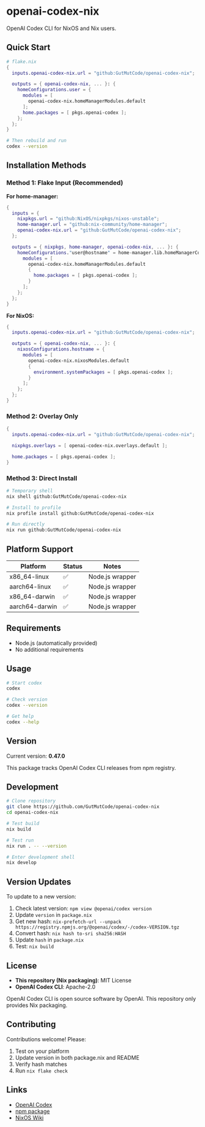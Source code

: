 # openai-codex-nix

OpenAI Codex CLI for NixOS and Nix users.

## Quick Start

```nix
# flake.nix
{
  inputs.openai-codex-nix.url = "github:GutMutCode/openai-codex-nix";

  outputs = { openai-codex-nix, ... }: {
    homeConfigurations.user = {
      modules = [
        openai-codex-nix.homeManagerModules.default
      ];
      home.packages = [ pkgs.openai-codex ];
    };
  };
}
```

```bash
# Then rebuild and run
codex --version
```

## Installation Methods

### Method 1: Flake Input (Recommended)

**For home-manager:**
```nix
{
  inputs = {
    nixpkgs.url = "github:NixOS/nixpkgs/nixos-unstable";
    home-manager.url = "github:nix-community/home-manager";
    openai-codex-nix.url = "github:GutMutCode/openai-codex-nix";
  };

  outputs = { nixpkgs, home-manager, openai-codex-nix, ... }: {
    homeConfigurations."user@hostname" = home-manager.lib.homeManagerConfiguration {
      modules = [
        openai-codex-nix.homeManagerModules.default
        {
          home.packages = [ pkgs.openai-codex ];
        }
      ];
    };
  };
}
```

**For NixOS:**
```nix
{
  inputs.openai-codex-nix.url = "github:GutMutCode/openai-codex-nix";

  outputs = { openai-codex-nix, ... }: {
    nixosConfigurations.hostname = {
      modules = [
        openai-codex-nix.nixosModules.default
        {
          environment.systemPackages = [ pkgs.openai-codex ];
        }
      ];
    };
  };
}
```

### Method 2: Overlay Only

```nix
{
  inputs.openai-codex-nix.url = "github:GutMutCode/openai-codex-nix";

  nixpkgs.overlays = [ openai-codex-nix.overlays.default ];

  home.packages = [ pkgs.openai-codex ];
}
```

### Method 3: Direct Install

```bash
# Temporary shell
nix shell github:GutMutCode/openai-codex-nix

# Install to profile
nix profile install github:GutMutCode/openai-codex-nix

# Run directly
nix run github:GutMutCode/openai-codex-nix
```

## Platform Support

| Platform      | Status | Notes                          |
|---------------|--------|--------------------------------|
| x86_64-linux  | ✅     | Node.js wrapper                |
| aarch64-linux | ✅     | Node.js wrapper                |
| x86_64-darwin | ✅     | Node.js wrapper                |
| aarch64-darwin| ✅     | Node.js wrapper                |

## Requirements

- Node.js (automatically provided)
- No additional requirements

## Usage

```bash
# Start codex
codex

# Check version
codex --version

# Get help
codex --help
```

## Version

Current version: **0.47.0**

This package tracks OpenAI Codex CLI releases from npm registry.

## Development

```bash
# Clone repository
git clone https://github.com/GutMutCode/openai-codex-nix
cd openai-codex-nix

# Test build
nix build

# Test run
nix run . -- --version

# Enter development shell
nix develop
```

## Version Updates

To update to a new version:

1. Check latest version: `npm view @openai/codex version`
2. Update `version` in `package.nix`
3. Get new hash: `nix-prefetch-url --unpack https://registry.npmjs.org/@openai/codex/-/codex-VERSION.tgz`
4. Convert hash: `nix hash to-sri sha256:HASH`
5. Update `hash` in `package.nix`
6. Test: `nix build`

## License

- **This repository (Nix packaging)**: MIT License
- **OpenAI Codex CLI**: Apache-2.0

OpenAI Codex CLI is open source software by OpenAI. This repository only provides Nix packaging.

## Contributing

Contributions welcome! Please:
1. Test on your platform
2. Update version in both package.nix and README
3. Verify hash matches
4. Run `nix flake check`

## Links

- [OpenAI Codex](https://github.com/openai/codex)
- [npm package](https://www.npmjs.com/package/@openai/codex)
- [NixOS Wiki](https://nixos.wiki/)
